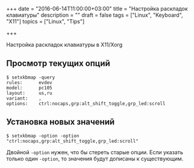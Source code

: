 +++
date = "2016-06-14T11:00:00+03:00"
title = "Настройка раскладок клавиатуры"
description = ""
draft = false
tags = ["Linux", "Keyboard", "X11"]
topics = ["Linux", "Tips"]

+++

Настройка раскладок клавиатуры в X11/Xorg

<!--more-->

## Просмотр текущих опций

    $ setxkbmap -query
    rules:      evdev
    model:      pc105
    layout:     us,ru
    variant:    ,
    options:    ctrl:nocaps,grp:alt_shift_toggle,grp_led:scroll

## Установка новых значений

    $ setxkbmap -option -option "ctrl:nocaps,grp:alt_shift_toggle,grp_led:scroll"

Двойной `-option` нужен, что бы стереть старые опции.
Если указать только один `-option`, то значения будут дописаны к существующим.


